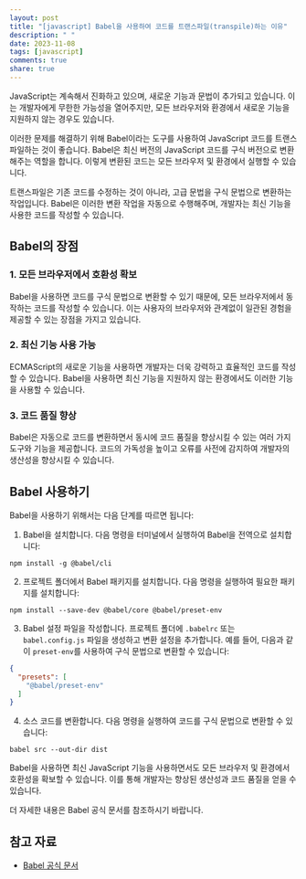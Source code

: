 ```yaml
---
layout: post
title: "[javascript] Babel을 사용하여 코드를 트랜스파일(transpile)하는 이유"
description: " "
date: 2023-11-08
tags: [javascript]
comments: true
share: true
---
```


JavaScript는 계속해서 진화하고 있으며, 새로운 기능과 문법이 추가되고 있습니다. 이는 개발자에게 무한한 가능성을 열어주지만, 모든 브라우저와 환경에서 새로운 기능을 지원하지 않는 경우도 있습니다.

이러한 문제를 해결하기 위해 Babel이라는 도구를 사용하여 JavaScript 코드를 트랜스파일하는 것이 좋습니다. Babel은 최신 버전의 JavaScript 코드를 구식 버전으로 변환해주는 역할을 합니다. 이렇게 변환된 코드는 모든 브라우저 및 환경에서 실행할 수 있습니다.

트랜스파일은 기존 코드를 수정하는 것이 아니라, 고급 문법을 구식 문법으로 변환하는 작업입니다. Babel은 이러한 변환 작업을 자동으로 수행해주며, 개발자는 최신 기능을 사용한 코드를 작성할 수 있습니다.

## Babel의 장점

### 1. 모든 브라우저에서 호환성 확보
Babel을 사용하면 코드를 구식 문법으로 변환할 수 있기 때문에, 모든 브라우저에서 동작하는 코드를 작성할 수 있습니다. 이는 사용자의 브라우저와 관계없이 일관된 경험을 제공할 수 있는 장점을 가지고 있습니다.

### 2. 최신 기능 사용 가능
ECMAScript의 새로운 기능을 사용하면 개발자는 더욱 강력하고 효율적인 코드를 작성할 수 있습니다. Babel을 사용하면 최신 기능을 지원하지 않는 환경에서도 이러한 기능을 사용할 수 있습니다.

### 3. 코드 품질 향상
Babel은 자동으로 코드를 변환하면서 동시에 코드 품질을 향상시킬 수 있는 여러 가지 도구와 기능을 제공합니다. 코드의 가독성을 높이고 오류를 사전에 감지하여 개발자의 생산성을 향상시킬 수 있습니다.

## Babel 사용하기

Babel을 사용하기 위해서는 다음 단계를 따르면 됩니다:

1. Babel을 설치합니다. 다음 명령을 터미널에서 실행하여 Babel을 전역으로 설치합니다:
```
npm install -g @babel/cli
```

2. 프로젝트 폴더에서 Babel 패키지를 설치합니다. 다음 명령을 실행하여 필요한 패키지를 설치합니다:
```
npm install --save-dev @babel/core @babel/preset-env
```

3. Babel 설정 파일을 작성합니다. 프로젝트 폴더에 `.babelrc` 또는 `babel.config.js` 파일을 생성하고 변환 설정을 추가합니다. 예를 들어, 다음과 같이 `preset-env`를 사용하여 구식 문법으로 변환할 수 있습니다:
```json
{
  "presets": [
    "@babel/preset-env"
  ]
}
```

4. 소스 코드를 변환합니다. 다음 명령을 실행하여 코드를 구식 문법으로 변환할 수 있습니다:
```
babel src --out-dir dist
```

Babel을 사용하면 최신 JavaScript 기능을 사용하면서도 모든 브라우저 및 환경에서 호환성을 확보할 수 있습니다. 이를 통해 개발자는 향상된 생산성과 코드 품질을 얻을 수 있습니다.

더 자세한 내용은 Babel 공식 문서를 참조하시기 바랍니다.

## 참고 자료
- [Babel 공식 문서](https://babeljs.io/docs/)
